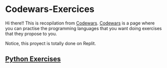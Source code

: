 # Codewars-Exercices

Hi there!! This is recopilation from [Codewars](www.codewars.com). [Codewars](www.codewars.com) is a page where you can practise the programming languages that you want doing exercises that they propose to you.

Notice, this proyect is totally done on Replit.

## [Python Exercises](https://github.com/plasenca/Codewars-Exercices/tree/master/Python%20Exercises)

